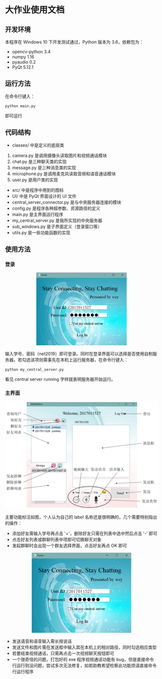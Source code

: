 # 大作业使用文档

## 开发环境

本程序在 Windows 10 下开发测试通过，Python 版本为 3.6，依赖包为：

- opencv-python 3.4
- numpy 1.16
- pyaudio 0.2
- PyQt 5.12.1

## 运行方法

在命令行键入：

```shell
python main.py
```

即可运行

## 代码结构

- classes/ 中是定义的底层类

1. camera.py 是调用摄像头读取图片和视频通话模块
2. chat.py 是三种聊天类的实现
3. message.py 是三种消息类的实现
4. microphone.py 是调用麦克风读取音频和语音通话模块
5. user.py 是用户类的实现

- src/ 中是程序中用到的图标
- UI/ 中是 PyQt 界面设计的 UI 文件
- central_server_connector.py 是与中央服务器连接的模块
- config.py 是程序各种超参数、资源路径的定义
- main.py 是主界面运行程序
- my_central_server.py 是我所实现的中央服务器
- sub_windows.py 是子界面定义（登录窗口等）
- utils.py 是一些功能函数的实现

## 使用方法

### 登录
  
<center><img src="https://github.com/Wuziyi616/Computer_Network_Project/blob/master/figures/login.png" alt="login" style="zoom:50%;" /></center>  
  
输入学号、密码（net2019）即可登录。同时在登录界面可以选择是否使用自制服务器。若勾选该项则需事先在本机上运行服务器，在命令行键入：

```shell
python my_central_server.py
```

看见 central server running 字样就表明服务器开始运行。

### 主界面
  
<center><img src="https://github.com/Wuziyi616/Computer_Network_Project/blob/master/figures/UI.png" alt="UI" style="zoom:100%;" /></center>  
  
主要功能标注如图，个人认为自己的 label 名称还是很明确的，几个需要特别指出的操作：

- 添加好友需输入学号再点击 '+'，删除好友只需在列表中选中然后点击 '-' 即可
- 点击好友列表或群聊列表中项即可切换聊天对象
- 发起群聊时会出现一个群友选择界面，点击好友再点 OK 即可
  
<center><img src="https://github.com/Wuziyi616/Computer_Network_Project/blob/master/figures/login.png" alt="groupchat" style="zoom:55%;" /></center>  
  
- 发送语音和语音输入需长按说话
- 发送文件和图片需在发送框中输入其在本机上的相对路径，同时勾选相应类型
- 若要结束视频通话，只需再点击一次视频聊天按钮即可
- 一个很奇怪的问题，打包好的 exe 程序视频通话功能有 bug，但是直接命令行运行则没问题，尝试多次无法修复，如若助教希望检察此功能烦请直接命令行运行程序

